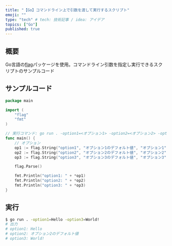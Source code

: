 ```yaml
---
title: "【Go】コマンドライン上で引数を渡して実行するスクリプト"
emoji: ""
type: "tech" # tech: 技術記事 / idea: アイデア
topics: ["Go"]
published: true
---
```


## 概要


Go言語の[flag](https://pkg.go.dev/flag)パッケージを使用。コマンドライン引数を指定し実行できるスクリプトのサンプルコード


## サンプルコード


```go
package main

import (
	"flag"
	"fmt"
)

// 実行コマンド: go run . -option1=<オプション1> -option2=<オプション2> -option3=<オプション3>
func main() {
    // オプション
    op1 := flag.String("option1", "オプション1のデフォルト値", "オプション1")
    op2 := flag.String("option2", "オプション2のデフォルト値", "オプション2")
    op3 := flag.String("option3", "オプション3のデフォルト値", "オプション3")

    flag.Parse()

	fmt.Println("option1: " + *op1)
	fmt.Println("option2: " + *op2)
	fmt.Println("option3: " + *op3)
}
```


## 実行


```bash
$ go run . -option1=Hello -option3=World!
# 出力
# option1: Hello
# option2: オプション2のデフォルト値
# option3: World!
```

